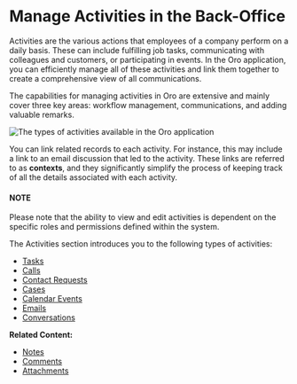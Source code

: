 <!-- meta: description = Tasks, calls, cases, calendar events, and contact requests management guides for the Oro application back-office users -->

<a id="user-guide-productivity-tools"></a>

<a id="user-guide-activities"></a>

# Manage Activities in the Back-Office

Activities are the various actions that employees of a company perform on a daily basis. These can include fulfilling job tasks, communicating with colleagues and customers, or participating in events. In the Oro application, you can efficiently manage all of these activities and link them together to create a comprehensive view of all communications.

The capabilities for managing activities in Oro are extensive and mainly cover three key areas: workflow management, communications, and adding valuable remarks.

![The types of activities available in the Oro application](user/img/activities/activities.png)

You can link related records to each activity. For instance, this may include a link to an email discussion that led to the activity. These links are referred to as **contexts**, and they significantly simplify the process of keeping track of all the details associated with each activity.

#### NOTE
Please note that the ability to view and edit activities is dependent on the specific roles and permissions defined within the system.

The Activities section introduces you to the following types of activities:

* [Tasks](tasks/index.md#doc-activities-overview-tasks)
* [Calls](calls/index.md#doc-activities-calls)
* [Contact Requests](contact-requests/index.md#user-guide-activities-requests)
* [Cases](cases/index.md#doc-activities-overview-cases)
* [Calendar Events](calendar-events/index.md#doc-activities-events)
* [Emails](emails/index.md#activities-emails)
* [Conversations](conversations/index.md#doc-activities-conversations)

**Related Content:**

* [Notes](../getting-started/information-management/notes.md#user-guide-add-note)
* [Comments](../getting-started/information-management/comments.md#user-guide-activities-comments)
* [Attachments](../getting-started/information-management/attachments.md#user-guide-activities-attachments)

